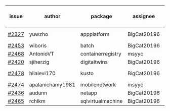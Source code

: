 | issue | author | package | assignee | bot advice | created date of issue | target release date | date from target |
| ------ | ------ | ------ | ------ | ------ | ------ | ------ | :-----: |
| [#2327](https://github.com/Azure/sdk-release-request/issues/2327) | yuwzho | appplatform | BigCat20196 | new comment.  <br> | 12-22 | 01-17 |   |
| [#2453](https://github.com/Azure/sdk-release-request/issues/2453) | wiboris | batch | BigCat20196 |   | 02-16 | 03-02 |   |
| [#2468](https://github.com/Azure/sdk-release-request/issues/2468) | AntonioVT | containerregistry | msyyc |   | 02-18 | 03-07 |   |
| [#2420](https://github.com/Azure/sdk-release-request/issues/2420) | sjiherzig | digitaltwins | BigCat20196 |   | 02-07 | 02-15 |   |
| [#2478](https://github.com/Azure/sdk-release-request/issues/2478) | hilalevi170 | kusto | BigCat20196 |   release date < 2 ! <br> | 02-21 | 02-24 | 1 |
| [#2474](https://github.com/Azure/sdk-release-request/issues/2474) | apalanichamy1981 | mobilenetwork | msyyc |   | 02-19 | 02-28 |   |
| [#2436](https://github.com/Azure/sdk-release-request/issues/2436) | audunn | netapp | BigCat20196 |   | 02-10 | 02-14 |   |
| [#2465](https://github.com/Azure/sdk-release-request/issues/2465) | rchlkm | sqlvirtualmachine | BigCat20196 |   | 02-18 | 02-28 |   |
